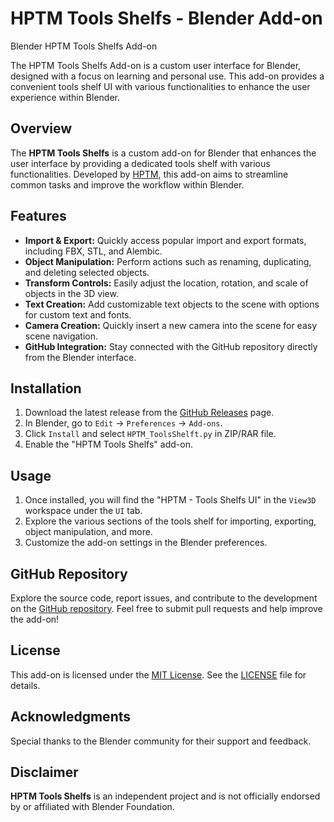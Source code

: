 # HPTM Tools Shelfs - Blender Add-on
Blender HPTM Tools Shelfs Add-on

The HPTM Tools Shelfs Add-on is a custom user interface for Blender, designed with a focus on learning and personal use. This add-on provides a convenient tools shelf UI with various functionalities to enhance the user experience within Blender.

## Overview

The **HPTM Tools Shelfs** is a custom add-on for Blender that enhances the user interface by providing a dedicated tools shelf with various functionalities. Developed by [HPTM](https://github.com/HippotamusZz), this add-on aims to streamline common tasks and improve the workflow within Blender.

## Features

- **Import & Export:** Quickly access popular import and export formats, including FBX, STL, and Alembic.
- **Object Manipulation:** Perform actions such as renaming, duplicating, and deleting selected objects.
- **Transform Controls:** Easily adjust the location, rotation, and scale of objects in the 3D view.
- **Text Creation:** Add customizable text objects to the scene with options for custom text and fonts.
- **Camera Creation:** Quickly insert a new camera into the scene for easy scene navigation.
- **GitHub Integration:** Stay connected with the GitHub repository directly from the Blender interface.

## Installation

1. Download the latest release from the [GitHub Releases](https://github.com/HippotamusZz/BlenderToolsShelftUI/releases) page.
2. In Blender, go to `Edit` -> `Preferences` -> `Add-ons`.
3. Click `Install` and select `HPTM_ToolsShelft.py` in ZIP/RAR file.
4. Enable the "HPTM Tools Shelfs" add-on.

## Usage

1. Once installed, you will find the "HPTM - Tools Shelfs UI" in the `View3D` workspace under the `UI` tab.
2. Explore the various sections of the tools shelf for importing, exporting, object manipulation, and more.
3. Customize the add-on settings in the Blender preferences.

## GitHub Repository

Explore the source code, report issues, and contribute to the development on the [GitHub repository](https://github.com/HippotamusZz/BlenderToolsShelftUI). Feel free to submit pull requests and help improve the add-on!

## License

This add-on is licensed under the [MIT License](LICENSE). See the [LICENSE](LICENSE) file for details.

## Acknowledgments

Special thanks to the Blender community for their support and feedback.

## Disclaimer

**HPTM Tools Shelfs** is an independent project and is not officially endorsed by or affiliated with Blender Foundation.
